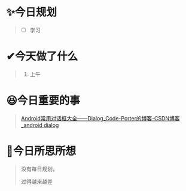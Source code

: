 # ✨今日规划

> - [ ] 学习

# ✔今天做了什么

> 1. 上午

# 😆今日重要的事

> [Android常用对话框大全——Dialog_Code-Porter的博客-CSDN博客_android dialog](https://blog.csdn.net/a_zhon/article/details/54578047)

# 🤔今日所思所想

> 没有每日规划，
>
> 过得越来越差
